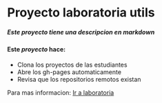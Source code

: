 # Proyecto laboratoria utils

##### Este proyecto tiene una descripcion en __markdown__

#### Este *proyecto* hace:

* Clona los proyectos de las estudiantes
* Abre los gh-pages automaticamente
* Revisa que los repositorios remotos existan

Para mas informacion: [Ir a laboratoria](http://www.laboratoria.la)